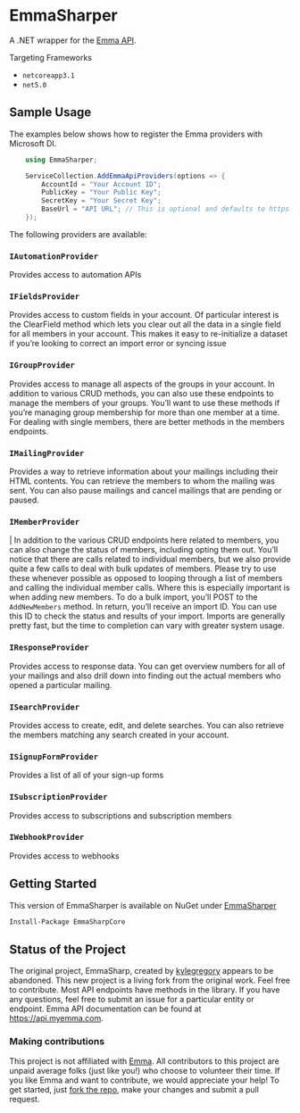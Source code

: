 # EmmaSharper

A .NET wrapper for the [Emma API](http://api.myemma.com/).

Targeting Frameworks

- `netcoreapp3.1`
- `net5.0`

## Sample Usage

The examples below shows how to register the Emma providers with Microsoft DI.

```C#
    using EmmaSharper;

    ServiceCollection.AddEmmaApiProviders(options => {
        AccountId = "Your Account ID";
        PublicKey = "Your Public Key";
        SecretKey = "Your Secret Key";
        BaseUrl = "API URL"; // This is optional and defaults to https://api.e2ma.net
    });
```

The following providers are available:

### `IAutomationProvider`

Provides access to automation APIs

### `IFieldsProvider`

Provides access to custom fields in your account. Of particular interest is the ClearField method which lets you clear out all the data in a single field for all members in your account. This makes it easy to re-initialize a dataset if you’re looking to correct an import error or syncing issue

### `IGroupProvider`

Provides access to manage all aspects of the groups in your account. In addition to various CRUD methods, you can also use these endpoints to manage the members of your groups. You’ll want to use these methods if you’re managing group membership for more than one member at a time. For dealing with single members, there are better methods in the members endpoints.

### `IMailingProvider`

Provides a way to retrieve information about your mailings including their HTML contents. You can retrieve the members to whom the mailing was sent. You can also pause mailings and cancel mailings that are pending or paused.

### `IMemberProvider`

| In addition to the various CRUD endpoints here related to members, you can also change the status of members, including opting them out. You’ll notice that there are calls related to individual members, but we also provide quite a few calls to deal with bulk updates of members. Please try to use these whenever possible as opposed to looping through a list of members and calling the individual member calls. Where this is especially important is when adding new members. To do a bulk import, you’ll POST to the `AddNewMembers` method. In return, you’ll receive an import ID. You can use this ID to check the status and results of your import. Imports are generally pretty fast, but the time to completion can vary with greater system usage.

### `IResponseProvider`

Provides access to response data. You can get overview numbers for all of your mailings and also drill down into finding out the actual members who opened a particular mailing.

### `ISearchProvider`

Provides access to create, edit, and delete searches. You can also retrieve the members matching any search created in your account.

### `ISignupFormProvider`

Provides a list of all of your sign-up forms

### `ISubscriptionProvider`

Provides access to subscriptions and subscription members

### `IWebhookProvider`

Provides access to webhooks

## Getting Started

This version of EmmaSharper is available on NuGet under [EmmaSharper](https://www.nuget.org/packages/EmmaSharper/latest)

```cmd
Install-Package EmmaSharpCore
```

## Status of the Project

The original project, EmmaSharp, created by [kylegregory](https://github.com/kylegregory/EmmaSharp) appears to be abandoned. This new project is a living fork from the original work. Feel free to contribute. Most API endpoints have methods in the library. If you have any questions, feel free to submit an issue for a particular entity or endpoint. Emma API documentation can be found at https://api.myemma.com.

### Making contributions

This project is not affiliated with [Emma](http://myemma.com/meet-us). All contributors to this project are unpaid average folks (just like you!) who choose to volunteer their time. If you like Emma and want to contribute, we would appreciate your help! To get started, just [fork the repo](https://help.github.com/articles/fork-a-repo), make your changes and submit a pull request.
